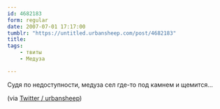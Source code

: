 ```yaml
---
id: 4682183
form: regular
date: 2007-07-01 17:17:00
tumblr: "https://untitled.urbansheep.com/post/4682183"
title:
tags:
    - твиты
    - Медуза

---
```


<p>Судя по недоступности, медуза сел где-то под камнем и щемится&hellip;</p>

<p>(via <a href="http://twitter.com/urbansheep/statuses/129224862">Twitter / urbansheep</a>)</p>

